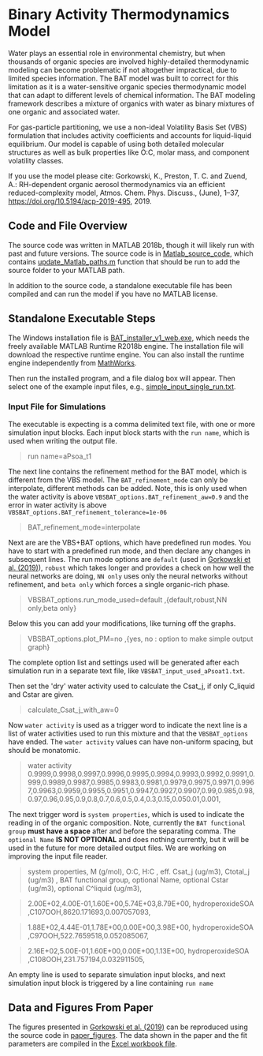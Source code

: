 # Binary Activity Thermodynamics Model
Water plays an essential role in environmental chemistry, but when thousands of organic species are involved highly-detailed thermodynamic modeling can become problematic if not altogether impractical, due to limited species information.
The BAT model was built to correct for this limitation as it is a water-sensitive organic species thermodynamic model that can adapt to different levels of chemical information. 
The BAT modeling framework describes a mixture of organics with water as binary mixtures of one organic and associated water. 

For gas-particle partitioning, we use a non-ideal Volatility Basis Set (VBS) formulation that includes activity coefficients and accounts for liquid-liquid equilibrium. 
Our model is capable of using both detailed molecular structures as well as bulk properties like O:C, molar mass, and component volatility classes.

If you use the model please cite:
Gorkowski, K., Preston, T. C. and Zuend, A.: RH-dependent organic aerosol thermodynamics via an efficient reduced-complexity model, Atmos. Chem. Phys. Discuss., (June), 1–37, https://doi.org/10.5194/acp-2019-495, 2019.

## Code and File Overview
The source code was written in MATLAB 2018b, though it will likely run with past and future versions. 
The source code is in [Matlab_source_code](https://github.com/Gorkowski/Binary_Activity_Thermodynamics_Model/tree/master/Matlab_source_code), which contains [update_Matlab_paths.m](https://github.com/Gorkowski/Binary_Activity_Thermodynamics_Model/blob/master/Matlab_source_code/update_Matlab_paths.m) function that should be run to add the source folder to your MATLAB path.

In addition to the source code, a standalone executable file has been compiled and can run the model if you have no MATLAB license.

## Standalone Executable Steps
The Windows installation file is [BAT_installer_v1_web.exe](https://github.com/Gorkowski/Binary_Activity_Thermodynamics_Model/tree/master/Matlab_runtime/BAT_Model/for_redistribution), which needs the freely available MATLAB Runtime R2018b engine. 
The installation file will download the respective runtime engine. 
You can also install the runtime engine independently from [MathWorks]( https://www.mathworks.com/products/compiler/matlab-runtime.html).

Then run the installed program, and a file dialog box will appear. Then select one of the example input files, e.g., [simple_input_single_run.txt](https://github.com/Gorkowski/Binary_Activity_Thermodynamics_Model/blob/master/Input_examples/simple_input_single_run.txt).

### Input File for Simulations

The executable is expecting is a comma delimited text file, with one or more simulation input blocks. 
Each input block starts with the `run name`, which is used when writing the output file.
>run name=aPsoa_t1 

The next line contains the refinement method for the BAT model, which is different from the VBS model. The `BAT_refinement_mode` can only be interpolate, different methods can be added. Note, this is only used when the water activity is above `VBSBAT_options.BAT_refinement_aw=0.9` and the error in water activity is above `VBSBAT_options.BAT_refinement_tolerance=1e-06`
>BAT_refinement_mode=interpolate

Next are are the VBS+BAT options, which have predefined run modes. You have to start with a predefined run mode, and then declare any changes in subsequent lines. The run mode options are `default` (used in [Gorkowski et al. (2019)](https://doi.org/10.5194/acp-2019-495)), `robust` which takes longer and provides a check on how well the neural networks are doing, `NN only` uses only the neural networks without refinement, and `beta only` which forces a single organic-rich phase.
>VBSBAT_options.run_mode_used=default ,{default,robust,NN only,beta only} 

Below this you can add your modifications, like turning off the graphs.
>VBSBAT_options.plot_PM=no ,{yes, no : option to make simple output graph}

The complete option list and settings used will be generated after each simulation run in a separate text file, like `VBSBAT_input_used_aPsoat1.txt`. 

Then set the 'dry' water activity used to calculate the Csat_j, if only C_liquid and Cstar are given.
>calculate_Csat_j_with_aw=0

Now `water activity` is used as a trigger word to indicate the next line is a list of water activities used to run this mixture and that the `VBSBAT_options` have ended. The `water activity` values can have non-uniform spacing, but should be monatomic. 
>water activity
>0.9999,0.9998,0.9997,0.9996,0.9995,0.9994,0.9993,0.9992,0.9991,0.999,0.9989,0.9987,0.9985,0.9983,0.9981,0.9979,0.9975,0.9971,0.9967,0.9963,0.9959,0.9955,0.9951,0.9947,0.9927,0.9907,0.99,0.985,0.98,0.97,0.96,0.95,0.9,0.8,0.7,0.6,0.5,0.4,0.3,0.15,0.050.01,0.001,

The next trigger word is `system properties`, which is used to indicate the reading in of the organic composition. Note, currently the `BAT functional group` **must have a space** after and before the separating comma. The `optional Name` **IS NOT OPTIONAL** and does nothing currently, but it will be used in the future for more detailed output files. We are working on improving the input file reader.
>system properties,
>M (g/mol), O:C, H:C  , eff. Csat_j (ug/m3), Ctotal_j (ug/m3) , BAT functional group, optional Name, optional Cstar (ug/m3), optional C^liquid (ug/m3),

>2.00E+02,4.00E-01,1.60E+00,5.74E+03,8.79E+00, hydroperoxideSOA ,C107OOH,8620.171693,0.007057093,

>1.88E+02,4.44E-01,1.78E+00,0.00E+00,3.98E+00, hydroperoxideSOA ,C97OOH,522.7659518,0.052085067,

>2.16E+02,5.00E-01,1.60E+00,0.00E+00,1.13E+00, hydroperoxideSOA ,C108OOH,231.757194,0.032911505,

An empty line is used to separate simulation input blocks, and next simulation input block is triggered by a line containing `run name`


## Data and Figures From Paper
The figures presented in [Gorkowski et al. (2019)](https://doi.org/10.5194/acp-2019-495) can be reproduced using the source code in [paper_figures](https://github.com/Gorkowski/Binary_Activity_Thermodynamics_Model/tree/master/Matlab_source_code/paper_figures). The data shown in the paper and the fit parameters are compiled in the [Excel workbook file](https://github.com/Gorkowski/Binary_Activity_Thermodynamics_Model/tree/master/Matlab_source_code/paper_figures/Figure_data).
